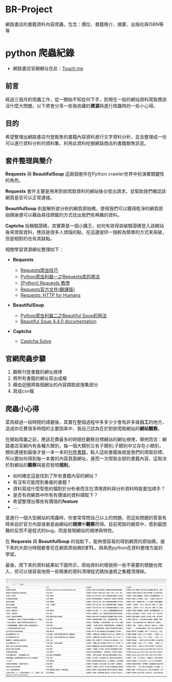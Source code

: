 # BR-Project

網路書店的書籍資料內容爬蟲，包含：價位、書籍簡介、摘要、出版社與ISBN等等

# python 爬蟲紀錄


* 網路書店官網網址在此：[Touch me](http://www.bookrep.com.tw/)


## 前言

經過三個月的爬蟲工作，從一開始不知從何下手，到現在一般的網站資料爬取應該沒什麼大問題，以下將會分享一些我收藏的**資源**與進行爬蟲時的一些小心得。

## 目的

希望整理出網路書店刊登販售的書籍內容資料進行文字資料分析，並且整理成一份可以進行資料分析的資料集，利用此資料挖掘網路商店的書籍銷售訊息。

## 套件整理與簡介

**Requests** 與 **BeautifulSoup** 這兩個套件在Python crawler世界中扮演著關鍵性的角色。

**Requests** 套件主要是用來對欲爬取資料的網站後台發出請求，並幫助我們確認該網頁是否可以正常連接。

**BeautifulSoup** 則是解析欲分析的網頁原始碼，使得我們可以獲得乾淨的網頁原始碼後便可以藉由尋找標籤的方式找出我們有興趣的資料。

**Captcha** 俗稱驗證碼，其實算是一個小魔王，如何有效得突破驗證碼登入該網站後來爬取資料，應該是很多人煩惱的點，在這邊提供一個較為簡單的方式來突破，但是相對的也有其缺點。


相關學習資源網址整理如下：

* **Requests**
	* [Requests爬虫技巧](http://www.jianshu.com/p/cba83709c64c)
	* [Python爬虫利器一之Requests库的用法](http://cuiqingcai.com/2556.html)
	* [[Python] Requests 教學](http://zwindr.blogspot.tw/2016/08/python-requests.html)
	* [Requests官方文件(翻譯版)](http://docs.python-requests.org/zh_CN/latest/user/advanced.html)
	* [Requests: HTTP for Humans
](http://docs.python-requests.org/en/master/)

* **BeautifulSoup** 
	* [Python爬虫利器二之Beautiful Soup的用法](http://cuiqingcai.com/1319.html)
	* [Beautiful Soup 4.4.0 documentation ](https://www.crummy.com/software/BeautifulSoup/bs4/doc/)

* **Captcha**
	* [Captcha Solve](https://pypi.python.org/pypi/captcha-solver)

## 官網爬蟲步驟

1. 觀察刊登書籍的網址規律
2. 將所有書籍的網址寫出成檔
3. 藉由迴圈將每個網址的內容擷取欲搜集部分
4. 寫成csv檔

## 爬蟲小心得


菜鳥經過一段時間的琢磨後，其實在整個過程中多多少少會有許多做**白工**的地方，造成你花費很多時間的主要因素中，我自己認為在於對欲爬取網站的**網站觀察**。

在開始爬蟲之前，應該花費最多的時間在觀察目標網站的網址規律，舉例而言：網路書店官網內有各種大類別，每一個大類別又有子類別;子類別中又存在小類別，類別連接到最後才是一本一本的[刊登書籍](http://www.bookrep.com.tw/book/17/478)，點入這些書籍後就是我們的爬取目標，所以要如何得到每一本書的內容頁面網址，進而一次爬取全部的書籍內容，這取決於對網站的**觀察**與是否發現**規則**。

* 如何確定這是找到了所有書籍內容的網址？
* 有沒有可能爬到重複的書籍？
* 資料寫成什麼型態的檔對於分析者而言在清理資料與分析資料時能更加順手？
* 是否有把網頁中所有有價值的資料擷取下？
* 希望整理出哪些有價值的**feature**
* ....

當進行一個大型網站的爬蟲時，你會常常問自己以上的問題，而這些問題的答案有時來自於官方內部或者是由網站的**規律**中**觀察**而得。目前爬取的網頁中，感到最困難的反而不是程式的bug，而是發現網站的規律與特性。

在 **Requests** 與 **BeautifulSoup** 的協助下，能夠很容易的得到網頁的原始碼，接下來的大部分時間都會花在網頁原始碼的**ETL**，與熟悉python在資料整理方面的學習。

最後，爬下來的資料結果如下圖所示，原始資料的樣貌把一些不需要的標題也爬入，但可以很容易地用一些簡單的資料清理程式碼快速將之集體清理掉。


![](https://raw.githubusercontent.com/Lofu/BR-Project/master/%E8%9E%A2%E5%B9%95%E5%BF%AB%E7%85%A7%202017-02-16%20%E4%B8%8A%E5%8D%888.57.26.png)























